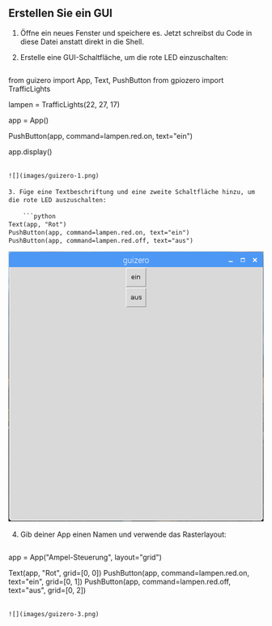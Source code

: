 ## Erstellen Sie ein GUI

1. Öffne ein neues Fenster und speichere es. Jetzt schreibst du Code in diese Datei anstatt direkt in die Shell.

2. Erstelle eine GUI-Schaltfläche, um die rote LED einzuschalten:
    
    ```python
from guizero import App, Text, PushButton
from gpiozero import TrafficLights

lampen = TrafficLights(22, 27, 17)

app = App()

PushButton(app, command=lampen.red.on, text="ein")

app.display()
```

![](images/guizero-1.png)

3. Füge eine Textbeschriftung und eine zweite Schaltfläche hinzu, um die rote LED auszuschalten:
    
    ```python
Text(app, "Rot")
PushButton(app, command=lampen.red.on, text="ein")
PushButton(app, command=lampen.red.off, text="aus")
```

![](images/guizero-2.png)

4. Gib deiner App einen Namen und verwende das Rasterlayout:
    
    ```python
app = App("Ampel-Steuerung", layout="grid")

Text(app, "Rot", grid=[0, 0])
PushButton(app, command=lampen.red.on, text="ein", grid=[0, 1])
PushButton(app, command=lampen.red.off, text="aus", grid=[0, 2])
```

![](images/guizero-3.png)